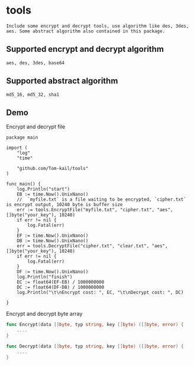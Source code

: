 # tools
    Include some encrypt and decrypt tools, use algorithm like des, 3des, aes. Some abstract algorithm also contained in this package.

## Supported encrypt and decrypt algorithm
    aes, des, 3des, base64
## Supported abstract algorithm
    md5_16, md5_32, sha1
## Demo
Encrypt and decrypt file

```
package main

import (
	"log"
	"time"

	"github.com/Tom-kail/tools"
)

func main() {
	log.Println("start")
	EB := time.Now().UnixNano()
	//  `myfile.txt` is a file waiting to be encrypted, `cipher.txt` is encrypt output, 10240 byte is buffer size
	err := tools.EncryptFile("myfile.txt", "cipher.txt", "aes", []byte("your_key"), 10240)
	if err != nil {
		log.Fatal(err)
	}
	EF := time.Now().UnixNano()
	DB := time.Now().UnixNano()
	err = tools.DecryptFile("cipher.txt", "clear.txt", "aes", []byte("your_key"), 10240)
	if err != nil {
		log.Fatal(err)
	}
	DF := time.Now().UnixNano()
	log.Println("finish")
	EC := float64(EF-EB) / 1000000000
	DC := float64(DF-DB) / 1000000000
	log.Println("\t\nEncrypt cost: ", EC, "\t\nDecrypt cost: ", DC)

}
```

Encrypt and decrypt byte array
```Go
func Encrypt(data []byte, typ string, key []byte) ([]byte, error) {
	....
}

func Decrypt(data []byte, typ string, key []byte) ([]byte, error) {
	....
}

```
